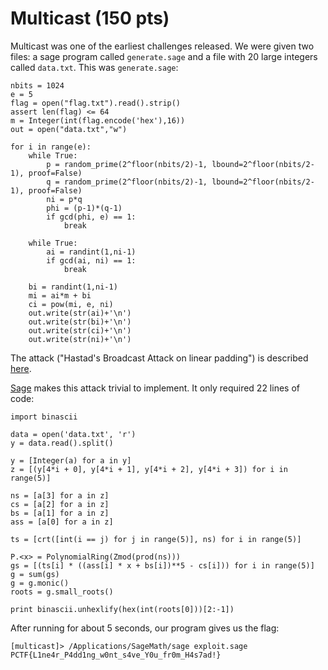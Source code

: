 # Multicast (150 pts)

Multicast was one of the earliest challenges released. We were given two files: a sage program called `generate.sage` and a file with 20 large integers called `data.txt`. This was `generate.sage`:

```
nbits = 1024
e = 5
flag = open("flag.txt").read().strip()
assert len(flag) <= 64
m = Integer(int(flag.encode('hex'),16))
out = open("data.txt","w")

for i in range(e):
    while True:    
        p = random_prime(2^floor(nbits/2)-1, lbound=2^floor(nbits/2-1), proof=False)
        q = random_prime(2^floor(nbits/2)-1, lbound=2^floor(nbits/2-1), proof=False)
        ni = p*q
        phi = (p-1)*(q-1)
        if gcd(phi, e) == 1:
            break

    while True:
        ai = randint(1,ni-1)
        if gcd(ai, ni) == 1:
            break

    bi = randint(1,ni-1)
    mi = ai*m + bi
    ci = pow(mi, e, ni)
    out.write(str(ai)+'\n')
    out.write(str(bi)+'\n')
    out.write(str(ci)+'\n')
    out.write(str(ni)+'\n')
```

The attack ("Hastad's Broadcast Attack on linear padding") is described [here](https://en.wikipedia.org/wiki/Coppersmith%27s_attack#H.C3.A5stad.27s_broadcast_attack).

[Sage](http://www.sagemath.org/) makes this attack trivial to implement. It only required 22 lines of code:

```
import binascii

data = open('data.txt', 'r')
y = data.read().split()

y = [Integer(a) for a in y]
z = [(y[4*i + 0], y[4*i + 1], y[4*i + 2], y[4*i + 3]) for i in range(5)]

ns = [a[3] for a in z]
cs = [a[2] for a in z]
bs = [a[1] for a in z]
ass = [a[0] for a in z]

ts = [crt([int(i == j) for j in range(5)], ns) for i in range(5)]

P.<x> = PolynomialRing(Zmod(prod(ns)))
gs = [(ts[i] * ((ass[i] * x + bs[i])**5 - cs[i])) for i in range(5)]
g = sum(gs)
g = g.monic()
roots = g.small_roots()

print binascii.unhexlify(hex(int(roots[0]))[2:-1])
```

After running for about 5 seconds, our program gives us the flag:

```
[multicast]> /Applications/SageMath/sage exploit.sage
PCTF{L1ne4r_P4dd1ng_w0nt_s4ve_Y0u_fr0m_H4s7ad!}
```
